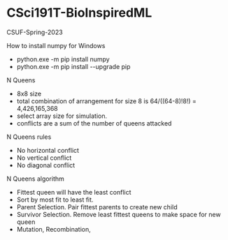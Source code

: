 # CSci191T-BioInspiredML
CSUF-Spring-2023

How to install numpy for Windows
- python.exe -m pip install numpy
- python.exe -m pip install --upgrade pip

N Queens
- 8x8 size
- total combination of arrangement for size 8 is 64/((64-8)!8!) = 4,426,165,368
- select array size for simulation.
- conflicts are a sum of the number of queens attacked

N Queens rules
- No horizontal conflict
- No vertical conflict
- No diagonal conflict

N Queens algorithm
- Fittest queen will have the least conflict
- Sort by most fit to least fit.
- Parent Selection. Pair fittest parents to create new child
- Survivor Selection. Remove least fittest queens to make space for new queen
- Mutation, Recombination, 